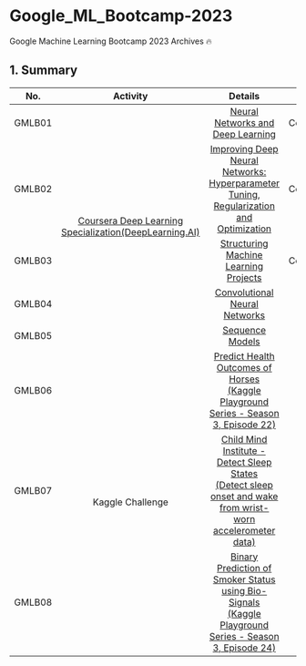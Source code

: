 # Google_ML_Bootcamp-2023
Google Machine Learning Bootcamp 2023 Archives 🔥

## 1. Summary

<table>
  <thead>
    <tr>
      <th>No.</th>
      <th>Activity</th>
      <th>Details</th>
      <th>Result</th>
      <th>Date</th>
      <th>Links</th>
    </tr>
  </thead>
  <tbody>
    <tr>
      <td align="center">GMLB01</td>
      <td align="center" rowspan="5"><a href="https://www.coursera.org/specializations/deep-learning">Coursera Deep Learning Specialization(DeepLearning.AI)</a></td>
      <td align="center"><a href="https://www.coursera.org/learn/neural-networks-deep-learning?specialization=deep-learning">Neural Networks and Deep Learning</a></td>
      <td align="center">Course Completed ✅</td>
      <td align="center">23/09/11</td>
      <td align="center">
        <a href="https://blog.naver.com/harry0558/223208820378"> Review </a><br>
        <a href=""> Summary(TBD) </a>
      </td>
    </tr>
    <tr>
      <td align="center">GMLB02</td>
      <td align="center"><a href="https://www.coursera.org/learn/deep-neural-network?specialization=deep-learning">Improving Deep Neural Networks: Hyperparameter Tuning, Regularization and Optimization</a></td>
      <td align="center">Course Completed ✅</td>
      <td align="center">23/09/22</td>
      <td align="center">
        <a href=""> Review(TBD) </a><br>
        <a href=""> Summary(TBD) </a>
      </td>
    </tr>
    <tr>
      <td align="center">GMLB03</td>
      <td align="center"><a href="https://www.coursera.org/learn/machine-learning-projects?specialization=deep-learning">Structuring Machine Learning Projects</a></td>
      <td align="center">Course Completed ✅</td>
      <td align="center">23/09/29</td>
      <td align="center">
        <a href="https://blog.naver.com/harry0558/223224341680"> Review </a><br>
        <a href=""> Summary(TBD) </a>
      </td>
    </tr>
    <tr>
      <td align="center">GMLB04</td>
      <td align="center"><a href="https://www.coursera.org/learn/convolutional-neural-networks?specialization=deep-learning">Convolutional Neural Networks</a></td>
      <td align="center"></td>
      <td align="center">23/10/</td>
      <td align="center">
        <a href=""> Review(TBD) </a><br>
        <a href=""> Summary(TBD) </a>
      </td>
    </tr>
    <tr>
      <td align="center">GMLB05</td>
      <td align="center"><a href="https://www.coursera.org/learn/nlp-sequence-models?specialization=deep-learning">Sequence Models</a></td>
      <td align="center"></td>
      <td align="center">23/10/</td>
      <td align="center">
        <a href=""> Review(TBD) </a><br>
        <a href=""> Summary(TBD) </a>
      </td>
    </tr>
    <tr>
      <td align="center">GMLB06</td>
      <td colspan="1" rowspan="3" align="center">Kaggle Challenge</td>
      <td align="center"><a href="https://www.kaggle.com/competitions/playground-series-s3e22">Predict Health Outcomes of Horses<br>(Kaggle Playground Series - Season 3, Episode 22)</a></td>
      <td align="center"></td>
      <td align="center">23/09/12 ~ 23/10/02</td>
      <td align="center">
        <a href=""> Review(TBD) </a><br>
        <a href=""> GitHub(TBD)</a>
      </td>
    </tr>
    <tr>
      <td align="center">GMLB07</td>
      <td align="center"><a href="https://www.kaggle.com/competitions/child-mind-institute-detect-sleep-states">Child Mind Institute - Detect Sleep States<br>(Detect sleep onset and wake from wrist-worn accelerometer data)</a></td>
      <td align="center"></td>
      <td align="center">23/09/05 ~ 23/12/05</td>
      <td align="center">
        <a href=""> Review(TBD) </a><br>
        <a href=""> GitHub(TBD)</a>
      </td>
    </tr>
    <tr>
      <td align="center">GMLB08</td>
      <td align="center"><a href="https://www.kaggle.com/competitions/playground-series-s3e24">Binary Prediction of Smoker Status using Bio-Signals<br>(Kaggle Playground Series - Season 3, Episode 24)</a></td>
      <td align="center"></td>
      <td align="center">23/10/24 ~ 23/11/13</td>
    </tr>
  </tbody>
</table>
